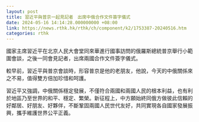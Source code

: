 ```yaml
---
layout: post
title: 習近平與普京一起見記者　出席中俄合作文件簽字儀式
date: 2024-05-16 14:14:28.000000000 +08:00
link: https://news.rthk.hk/rthk/ch/component/k2/1753387-20240516.htm
categories: rthk
---
```


國家主席習近平在北京人民大會堂同來華進行國事訪問的俄羅斯總統普京舉行小範圍會談，之後一同會見記者，出席兩國合作文件簽字儀式。

較早前，習近平與普京會談時，形容普京是他的老朋友，他說，今天的中俄關係來之不易，值得雙方倍加珍惜和呵護。

習近平又強調，中俄關係穩定發展，不僅符合兩國和兩國人民的根本利益，也有利於地區乃至世界的和平、穩定、繁榮。新征程上，中方願始終同俄方做彼此信賴的好鄰居、好朋友、好夥伴，不斷鞏固兩國人民世代友好，共同實現各自國家發展振興，攜手維護世界公平正義。
